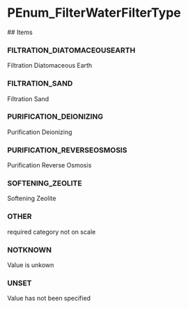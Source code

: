 # PEnum_FilterWaterFilterType

<!-- end of definition -->## Items

### FILTRATION_DIATOMACEOUSEARTH
Filtration Diatomaceous Earth

### FILTRATION_SAND
Filtration Sand

### PURIFICATION_DEIONIZING
Purification Deionizing

### PURIFICATION_REVERSEOSMOSIS
Purification Reverse Osmosis

### SOFTENING_ZEOLITE
Softening Zeolite

### OTHER
required category not on scale

### NOTKNOWN
Value is unkown

### UNSET
Value has not been specified
